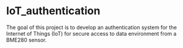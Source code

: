 # IoT_authentication
The goal of this project is to develop an authentication system  for the Internet of Things (IoT) for secure access to data  environment from a BME280 sensor.
